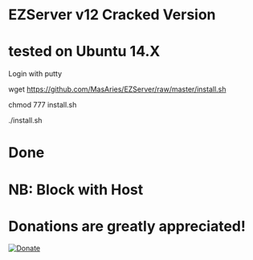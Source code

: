 # EZServer v12 Cracked Version
# tested on Ubuntu 14.X

Login with putty

wget https://github.com/MasAries/EZServer/raw/master/install.sh

chmod 777 install.sh

./install.sh

# Done

# NB: Block with Host
# Donations are **greatly appreciated!**

[![Donate](https://www.paypalobjects.com/en_US/i/btn/btn_donateCC_LG.gif "DONATION")](https://www.paypal.me/Receivers)
